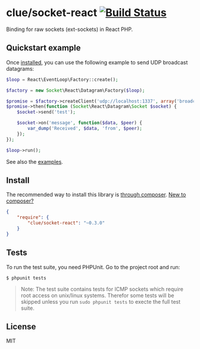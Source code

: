 # clue/socket-react [![Build Status](https://travis-ci.org/clue/php-socket-react.svg?branch=master)](https://travis-ci.org/clue/php-socket-react)

Binding for raw sockets (ext-sockets) in React PHP.

## Quickstart example

Once [installed](#install), you can use the following example to send UDP broadcast datagrams:

```php
$loop = React\EventLoop\Factory::create();

$factory = new Socket\React\Datagram\Factory($loop);

$promise = $factory->createClient('udp://localhost:1337', array('broadcast' => true));
$promise->then(function (Socket\React\Datagram\Socket $socket) {
    $socket->send('test');

    $socket->on('message', function($data, $peer) {
        var_dump('Received', $data, 'from', $peer);
    });
});

$loop->run();
```

See also the [examples](examples).

## Install

The recommended way to install this library is [through composer](http://getcomposer.org). [New to composer?](http://getcomposer.org/doc/00-intro.md)

```JSON
{
    "require": {
        "clue/socket-react": "~0.3.0"
    }
}
```

## Tests

To run the test suite, you need PHPUnit. Go to the project root and run:
````
$ phpunit tests
````

> Note: The test suite contains tests for ICMP sockets which require root access
> on unix/linux systems. Therefor some tests will be skipped unless you run
> `sudo phpunit tests` to execte the full test suite.

## License

MIT
